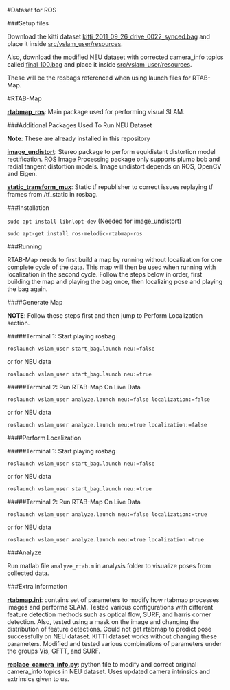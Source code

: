 #Dataset for ROS

###Setup files

Download the kitti dataset [kitti_2011_09_26_drive_0022_synced.bag](https://drive.google.com/open?id=1TJcH-Aw9yD5G5J0doLqCpa9ca22gw0cI)
and place it inside [src/vslam_user/resources](src/vslam_user/resources).

Also, download the modified NEU dataset with corrected camera_info topics called [final_100.bag](https://drive.google.com/open?id=1FOw9sHZXFzR8m16sh4c17T6liJyaFkjg)
and place it inside [src/vslam_user/resources](src/vslam_user/resources).

These will be the rosbags referenced when using launch files for RTAB-Map.

#RTAB-Map

[**rtabmap_ros**](https://github.com/introlab/rtabmap_ros): Main package used for performing visual SLAM.

###Additional Packages Used To Run NEU Dataset

**Note**: These are already installed in this repository

[**image_undistort**](https://github.com/ethz-asl/image_undistort): Stereo package to perform equidistant distortion
model rectification. ROS Image Processing package only supports plumb bob and radial tangent distortion models. Image 
undistort depends on ROS, OpenCV and Eigen.

[**static_transform_mux**](https://github.com/tradr-project/static_transform_mux): Static tf republisher to correct
issues replaying tf frames from /tf_static in rosbag.

###Installation

`sudo apt install libnlopt-dev` (Needed for image_undistort)

`sudo apt-get install ros-melodic-rtabmap-ros`

###Running

RTAB-Map needs to first build a map by running without localization for one complete cycle of the data. This map will 
then be used when running with localization in the second cycle. Follow the steps below in order, first building the map
and playing the bag once, then localizing pose and playing the bag again.

####Generate Map

**NOTE**: Follow these steps first and then jump to Perform Localization section.

#####Terminal 1: Start playing rosbag

`roslaunch vslam_user start_bag.launch neu:=false`

or for NEU data

`roslaunch vslam_user start_bag.launch neu:=true`

#####Terminal 2: Run RTAB-Map On Live Data

`roslaunch vslam_user analyze.launch neu:=false localization:=false`

or for NEU data

`roslaunch vslam_user analyze.launch neu:=true localization:=false`

####Perform Localization

#####Terminal 1: Start playing rosbag

`roslaunch vslam_user start_bag.launch neu:=false`

or for NEU data

`roslaunch vslam_user start_bag.launch neu:=true`

#####Terminal 2: Run RTAB-Map On Live Data

`roslaunch vslam_user analyze.launch neu:=false localization:=true`

or for NEU data

`roslaunch vslam_user analyze.launch neu:=true localization:=true`

###Analyze

Run matlab file `analyze_rtab.m` in analysis folder to visualize poses from collected data.

###Extra Information

[**rtabmap.ini**](src/vslam_user/cfg/rtabmap.ini): contains set of parameters to modify how rtabmap processes images and
performs SLAM. Tested various configurations with different feature detection methods such as optical flow, SURF, and
harris corner detection. Also, tested using a mask on the image and changing the distribution of feature detections. 
Could not get rtabmap to predict pose successfully on NEU dataset. KITTI dataset works without changing these 
parameters. Modified and tested various combinations of parameters under the groups Vis, GFTT, and SURF.

[**replace_camera_info.py**](src/vslam_user/src/replace_camera_info.py): python file to modify and correct original
camera_info topics in NEU dataset. Uses updated camera intrinsics and extrinsics given to us.

